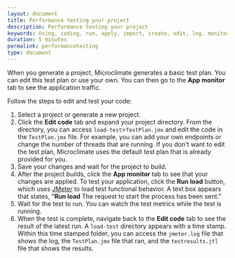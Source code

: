 ```yaml
---
layout: document
title: Performance testing your project
description: Performance testing your project
keywords: Using, coding, run, apply, import, create, edit, log, monitor, test, performance
duration: 5 minutes
permalink: performancetesting
type: document
---
```


When you generate a project, Microclimate generates a basic test plan. You can edit this test plan or use your own. You can then go to the **App monitor** tab to see the application traffic.

Follow the steps to edit and test your code:
1. Select a project or generate a new project.
2. Click the **Edit code** tab and expand your project directory. From the directory, you can access `load-test`>`TestPlan.jmx` and edit the code in the `TestPlan.jmx` file. For example, you can add your own endpoints or change the number of threads that are running. If you don't want to edit the test plan, Microclimate uses the default test plan that is already provided for you.
3. Save your changes and wait for the project to build.
4. After the project builds, click the **App monitor** tab to see that your changes are applied. To test your application, click the **Run load** button, which uses [JMeter](https://jmeter.apache.org/) to load test functional behavior. A text box appears that states, "**Run load** The request to start the process has been sent."
5. Wait for the test to run. You can watch the test metrics while the test is running.
6. When the test is complete, navigate back to the **Edit code** tab to see the result of the latest run. A `load-test` directory appears with a time stamp. Within this time stamped folder, you can access the `jmeter.log` file that shows the log, the `TestPlan.jmx` file that ran, and the `testresults.jtl` file that shows the results.
